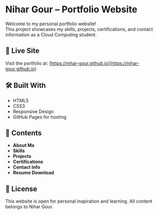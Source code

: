 # Nihar Gour – Portfolio Website

Welcome to my personal portfolio website!  
This project showcases my skills, projects, certifications, and contact information as a Cloud Computing student.

## 🔗 Live Site
Visit the portfolio at: [https://nihar-gour.github.io](https://nihar-gour.github.io)

## 🛠 Built With
- HTML5
- CSS3
- Responsive Design
- GitHub Pages for hosting

## 📁 Contents
- **About Me**
- **Skills**
- **Projects**
- **Certifications**
- **Contact Info**
- **Resume Download**

## 📜 License
This website is open for personal inspiration and learning. All content belongs to Nihar Gour.

